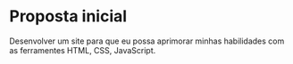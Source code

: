 # Proposta inicial 
Desenvolver um site para que eu possa aprimorar minhas habilidades com as ferramentes HTML, CSS, JavaScript.
